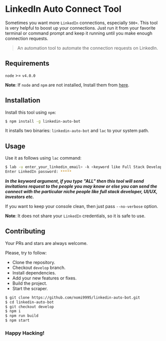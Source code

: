 # LinkedIn Auto Connect Tool

Sometimes you want more `LinkedIn` connections, especially `500+`. This tool is very helpful to boost up your connections.
Just run it from your favorite terminal or command prompt and keep it running until you make enough connection requests.

> An automation tool to automate the connection requests on LinkedIn.

## Requirements

`node` >= `v4.0.0`

**Note**: If `node` and `npm` are not installed, Install them from [here](https://nodejs.org/en/download/).

## Installation

Install this tool using `npm`:

```bash
$ npm install -g linkedin-auto-bot
```

It installs two binaries: `linkedin-auto-bot` and `lac` to your system path.

## Usage

Use it as follows using `lac` command:

```bash
$ lab -u enter_your_linkedin_email> -k <keyword like Full Stack Developer>
Enter LinkedIn password: *****
```

***In the keyword argument, if you type "ALL" then this tool will send invitations request to the people you may know or else you can send the connect with the particular niche people like full stack developer, UI/UX, investors etc.***

If you want to keep your console clean, then just pass `--no-verbose` option.

**Note**: It does not share your `LinkedIn` credentials, so it is safe to use.

## Contributing

Your PRs and stars are always welcome.

Please, try to follow:

* Clone the repository.
* Checkout `develop` branch.
* Install dependencies.
* Add your new features or fixes.
* Build the project.
* Start the scraper.

```sh
$ git clone https://github.com/nomi9995/linkedin-auto-bot.git
$ cd linkedin-auto-bot
$ git checkout develop
$ npm i
$ npm run build
$ npm start
```

### Happy Hacking!
